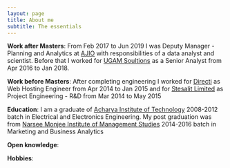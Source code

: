 ```yaml
---
layout: page
title: About me
subtitle: The essentials
---
```


**Work after Masters**: From Feb 2017 to Jun 2019 I was Deputy Manager - Planning and Analytics at [AJIO](https://twitter.com/AJIOLife?ref_src=twsrc%5Egoogle%7Ctwcamp%5Eserp%7Ctwgr%5Eauthor) with responsibilities of a data analyst and scientist. Before that I worked for [UGAM Soultions](https://www.ugamsolutions.com/) as a Senior Analyst from Apr 2016 to Jan 2018.

**Work before Masters**: After completing engineering I worked for [Directi](https://www.directi.com/) as Web Hosting Engineer from Apr 2014 to Jan 2015 and for [Stesalit Limited](http://stesalitsystems.com/) as Project Engineering - R&D from Mar 2014 to May 2015

**Education**: I am a graduate of [Acharya Institute of Technology](https://www.acharya.ac.in/) 2008-2012 batch in Electrical and Electronics Engineering. My post graduation was from [Narsee Monjee Institute of Management Studies](http://www.nmims.edu/) 2014-2016 batch in Marketing and Business Analytics

**Open knowledge**: 

**Hobbies**: 
